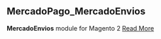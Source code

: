 ## MercadoPago_MercadoEnvios

**MercadoEnvios** module for Magento 2 [Read More](https://github.com/mercadopago/cart-magento2/blob/master/README.md#mercadoenvios)